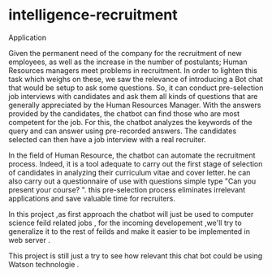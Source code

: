 # intelligence-recruitment
Application 

Given the permanent need of the company for the recruitment of
new employees, as well as the increase in the number of
postulants; Human Resources managers meet
problems in recruitment. In order to lighten this task
which weighs on these, we saw the relevance of introducing a
Bot chat that would be setup to ask some questions. So, it
can conduct pre-selection job interviews with
candidates and ask them all kinds of questions that are
generally appreciated by the Human Resources Manager.
With the answers provided by the candidates, the chatbot can
find those who are most competent for the job.
For this, the chatbot analyzes the keywords of the query and can
answer using pre-recorded answers. The candidates
selected can then have a job interview with
a real recruiter.

In the field of Human Resource, the chatbot can
automate the recruitment process. Indeed, it is a tool
adequate to carry out the first stage of selection of candidates in
analyzing their curriculum vitae and cover letter. he can
also carry out a questionnaire of use with questions
simple type "Can you present your course? ". this
pre-selection process eliminates irrelevant applications and
save valuable time for recruiters.

In this project ,as first approach the chatbot will just be used to computer science feild related jobs , for the incoming developement ,we'll try to generalize it to the rest of feilds and make it easier to be implemented in web server .

This project is still just a try to see how relevant this chat bot could be using Watson technologie .
